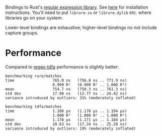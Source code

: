 Bindings to Rust's [regular expression library](https://github.com/rust-lang/regex). See [here](https://github.com/rust-lang/regex/tree/master/regex-capi#c-api-for-rusts-regex-engine) for installation instructions. You'll need to put `librure.so` or `librure.dylib` etc. where libraries go on your system.

Lower-level bindings are exhaustive; higher-level bindings no not include
capture groups.

# Performance

Compared to [regex-tdfa](https://hackage.haskell.org/package/regex-tdfa)
performance is slightly better:

```
benchmarking rure/matches
time                 765.0 ns   (756.8 ns .. 771.9 ns)
                     0.999 R²   (0.999 R² .. 1.000 R²)
mean                 754.7 ns   (750.3 ns .. 761.3 ns)
std dev              17.98 ns   (13.77 ns .. 24.42 ns)
variance introduced by outliers: 31% (moderately inflated)

benchmarking tdfa/matches
time                 1.186 μs   (1.178 μs .. 1.194 μs)
                     1.000 R²   (1.000 R² .. 1.000 R²)
mean                 1.178 μs   (1.171 μs .. 1.184 μs)
std dev              20.63 ns   (17.24 ns .. 25.28 ns)
variance introduced by outliers: 19% (moderately inflated)
```
